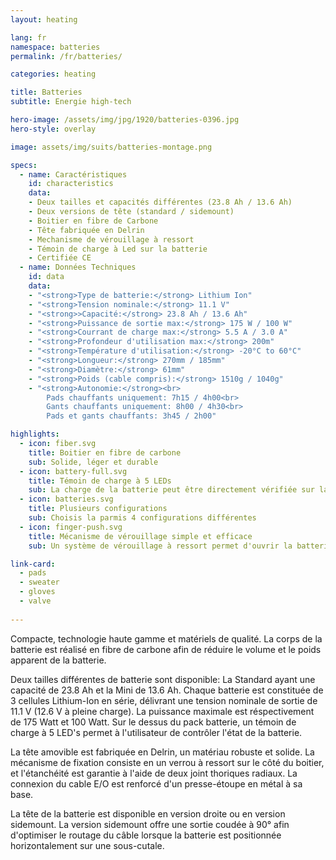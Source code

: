 ```yaml
---
layout: heating

lang: fr
namespace: batteries
permalink: /fr/batteries/

categories: heating

title: Batteries
subtitle: Energie high-tech

hero-image: /assets/img/jpg/1920/batteries-0396.jpg
hero-style: overlay

image: assets/img/suits/batteries-montage.png

specs:
  - name: Caractéristiques
    id: characteristics
    data:
    - Deux tailles et capacités différentes (23.8 Ah / 13.6 Ah)
    - Deux versions de tête (standard / sidemount)
    - Boitier en fibre de Carbone
    - Tête fabriquée en Delrin
    - Mechanisme de vérouillage à ressort
    - Témoin de charge à Led sur la batterie
    - Certifiée CE
  - name: Données Techniques
    id: data
    data:
    - "<strong>Type de batterie:</strong> Lithium Ion"
    - "<strong>Tension nominale:</strong> 11.1 V"
    - "<strong>>Capacité:</strong> 23.8 Ah / 13.6 Ah"
    - "<strong>Puissance de sortie max:</strong> 175 W / 100 W"
    - "<strong>Courrant de charge max:</strong> 5.5 A / 3.0 A"
    - "<strong>Profondeur d'utilisation max:</strong> 200m"
    - "<strong>Température d'utilisation:</strong> -20°C to 60°C"
    - "<strong>Longueur:</strong> 270mm / 185mm"
    - "<strong>Diamètre:</strong> 61mm"
    - "<strong>Poids (cable compris):</strong> 1510g / 1040g"
    - "<strong>Autonomie:</strong><br>
        Pads chauffants uniquement: 7h15 / 4h00<br>
        Gants chauffants uniquement: 8h00 / 4h30<br>
        Pads et gants chauffants: 3h45 / 2h00"

highlights:
  - icon: fiber.svg
    title: Boitier en fibre de carbone
    sub: Solide, léger et durable
  - icon: battery-full.svg
    title: Témoin de charge à 5 LEDs
    sub: La charge de la batterie peut être directement vérifiée sur la batterie
  - icon: batteries.svg
    title: Plusieurs configurations
    sub: Choisis la parmis 4 configurations différentes
  - icon: finger-push.svg
    title: Mécanisme de vérouillage simple et efficace
    sub: Un système de vérouillage à ressort permet d'ouvrir la batterie facilement

link-card:
  - pads
  - sweater
  - gloves
  - valve
  
---
```

Compacte, technologie haute gamme et matériels de qualité. La corps de la batterie est réalisé en fibre de carbone afin de réduire le volume et le poids apparent de la batterie.

Deux tailles différentes de batterie sont disponible: La Standard ayant une capacité de 23.8 Ah et la Mini de 13.6 Ah. Chaque batterie est constituée de 3 cellules Lithium-Ion en série, délivrant une tension nominale de sortie de 11.1 V (12.6 V à pleine charge). La puissance maximale est réspectivement de 175 Watt et 100 Watt. Sur le dessus du pack batterie, un témoin de charge à 5 LED's permet à l'utilisateur de contrôler l'état de la batterie.

La tête amovible est fabriquée en Delrin, un matériau robuste et solide. La mécanisme de fixation consiste en un verrou à ressort sur le côté du boitier, et l'étanchéité est garantie à l'aide de deux joint thoriques radiaux. La connexion du cable E/O est renforcé d'un presse-étoupe en métal à sa base.

La tête de la batterie est disponible en version droite ou en version sidemount. La version sidemount offre une sortie coudée à 90° afin d'optimiser le routage du câble lorsque la batterie est positionnée horizontalement sur une sous-cutale.